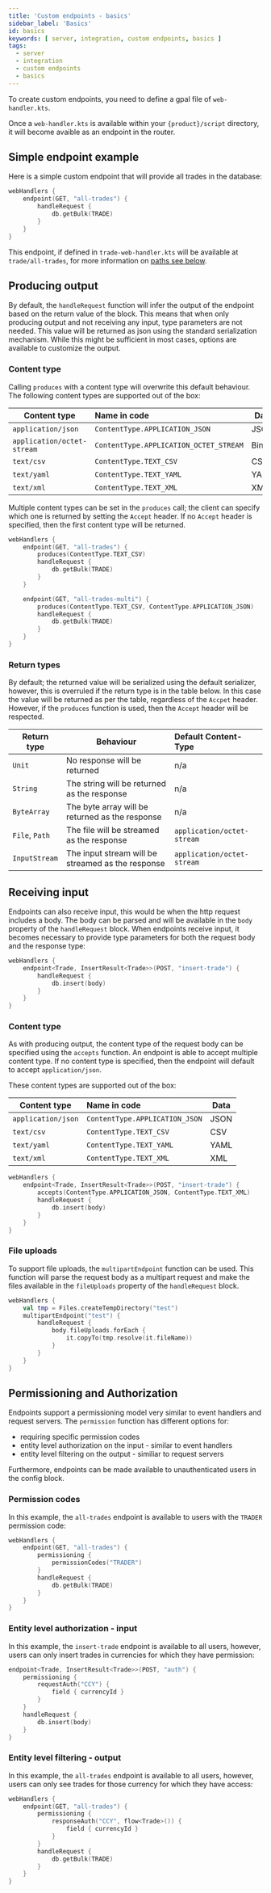 ```yaml
---
title: 'Custom endpoints - basics'
sidebar_label: 'Basics'
id: basics
keywords: [ server, integration, custom endpoints, basics ]
tags:
  - server
  - integration
  - custom endpoints
  - basics
---
```


To create custom endpoints, you need to define a gpal file of `web-handler.kts`.

Once a `web-handler.kts` is available within your `{product}/script` directory, it will become avaible as an endpoint
in the router.

## Simple endpoint example

Here is a simple custom endpoint that will provide all trades in the database:

```kotlin
webHandlers {
    endpoint(GET, "all-trades") {
        handleRequest {
            db.getBulk(TRADE)
        }
    }
}
```

This endpoint, if defined in `trade-web-handler.kts` will be available at `trade/all-trades`, for more information
on [paths see below](#paths).

## Producing output

By default, the `handleRequest` function will infer the output of the endpoint based on the return value of the block.
This means that when only producing output and not receiving any input, type parameters are not needed.
This value will be returned as json using the standard serialization mechanism. While this might be sufficient in most
cases, options are available to customize the output.

### Content type

Calling `produces` with a content type will overwrite this default behaviour. The following content types are supported
out of the box:

| Content type               | Name in code                           | Data   |
|----------------------------|:---------------------------------------|--------|
| `application/json`         | `ContentType.APPLICATION_JSON`         | JSON   |
| `application/octet-stream` | `ContentType.APPLICATION_OCTET_STREAM` | Binary |
| `text/csv`                 | `ContentType.TEXT_CSV`                 | CSV    |
| `text/yaml`                | `ContentType.TEXT_YAML`                | YAML   |
| `text/xml`                 | `ContentType.TEXT_XML`                 | XML    |

Multiple content types can be set in the `produces` call; the client can specify which one is returned by setting the
`Accept` header. If no `Accept` header is specified, then the first content type will be returned. 

```kotlin
webHandlers {
    endpoint(GET, "all-trades") {
        produces(ContentType.TEXT_CSV)
        handleRequest {
            db.getBulk(TRADE)
        }
    }

    endpoint(GET, "all-trades-multi") {
        produces(ContentType.TEXT_CSV, ContentType.APPLICATION_JSON)
        handleRequest {
            db.getBulk(TRADE)
        }
    }
}
```

### Return types

By default; the returned value will be serialized using the default serializer, however, this is overruled if the
return type is in the table below. In this case the value will be returned as per the table, regardless of the 
`Accpet` header. However, if the `produces` function is used, then the `Accept` header will be respected. 

| Return type    | Behaviour                                         | Default Content-Type       |
|----------------|---------------------------------------------------|:---------------------------|
| `Unit`         | No response will be returned                      | n/a                        |
| `String`       | The string will be returned as the response       | n/a                        |
| `ByteArray`    | The byte array will be returned as the response   | n/a                        |
| `File`, `Path` | The file will be streamed as the response         | `application/octet-stream` |
| `InputStream`  | The input stream will be streamed as the response | `application/octet-stream` |

## Receiving input

Endpoints can also receive input, this would be when the http request includes a body. The body can be parsed
and will be available in the `body` property of the `handleRequest` block. When endpoints receive input, it becomes
necessary to provide type parameters for both the request body and the response type:

```kotlin
webHandlers {
    endpoint<Trade, InsertResult<Trade>>(POST, "insert-trade") {
        handleRequest {
            db.insert(body)
        }
    }
}
```

### Content type

As with producing output, the content type of the request body can be specified using the `accepts` function. An 
endpoint is able to accept multiple content type. If no content type is specified, then the endpoint will default to 
accept `application/json`. 

These content types are supported out of the box:

| Content type               | Name in code                           | Data   |
|----------------------------|:---------------------------------------|--------|
| `application/json`         | `ContentType.APPLICATION_JSON`         | JSON   |
| `text/csv`                 | `ContentType.TEXT_CSV`                 | CSV    |
| `text/yaml`                | `ContentType.TEXT_YAML`                | YAML   |
| `text/xml`                 | `ContentType.TEXT_XML`                 | XML    |


```kotlin
webHandlers {
    endpoint<Trade, InsertResult<Trade>>(POST, "insert-trade") {
        accepts(ContentType.APPLICATION_JSON, ContentType.TEXT_XML)
        handleRequest {
            db.insert(body)
        }
    }
}
```

### File uploads

To support file uploads, the `multipartEndpoint` function can be used. This function will parse the request body
as a multipart request and make the files available in the `fileUploads` property of the `handleRequest` block.

```kotlin
webHandlers {
    val tmp = Files.createTempDirectory("test")
    multipartEndpoint("test") {
        handleRequest {
            body.fileUploads.forEach {
                it.copyTo(tmp.resolve(it.fileName))
            }
        }
    }
}
```

## Permissioning and Authorization

Endpoints support a permissioning model very similar to event handlers and request servers. The `permission` function
has different options for: 
* requiring specific permission codes
* entity level authorization on the input - similar to event handlers
* entity level filtering on the output - similiar to request servers

Furthermore, endpoints can be made available to unauthenticated users in the config block.

### Permission codes

In this example, the `all-trades` endpoint is available to users with the `TRADER` permission code:

```kotlin
webHandlers {
    endpoint(GET, "all-trades") {
        permissioning {
            permissionCodes("TRADER")
        }
        handleRequest {
            db.getBulk(TRADE)
        }
    }
}
```

### Entity level authorization - input 

In this example, the `insert-trade` endpoint is available to all users, however, users can only insert trades in 
currencies for which they have permission:

```kotlin 
endpoint<Trade, InsertResult<Trade>>(POST, "auth") {
    permissioning {
        requestAuth("CCY") {
            field { currencyId }
        }
    }
    handleRequest {
        db.insert(body)
    }
}
```

### Entity level filtering - output

In this example, the `all-trades` endpoint is available to all users, however, users can only see trades for those 
currency for which they have access:

```kotlin
webHandlers {
    endpoint(GET, "all-trades") {
        permissioning {
            responseAuth("CCY", flow<Trade>()) {
                field { currencyId }
            }
        }
        handleRequest {
            db.getBulk(TRADE)
        }
    }
}
```